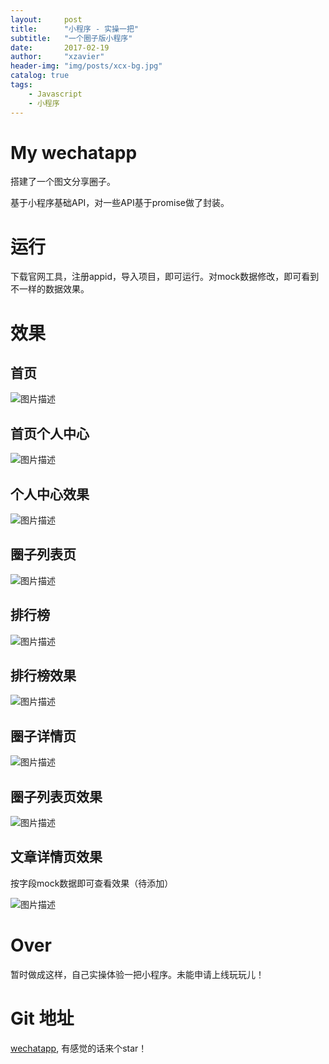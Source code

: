 ```yaml
---
layout:     post
title:      "小程序 - 实操一把"
subtitle:   "一个圈子版小程序"
date:       2017-02-19
author:     "xzavier"
header-img: "img/posts/xcx-bg.jpg"
catalog: true
tags:
    - Javascript
    - 小程序
---
```


# My wechatapp

搭建了一个图文分享圈子。

基于小程序基础API，对一些API基于promise做了封装。

# 运行

下载官网工具，注册appid，导入项目，即可运行。对mock数据修改，即可看到不一样的数据效果。

# 效果

## 首页
![图片描述][1]

## 首页个人中心

![图片描述][2]

## 个人中心效果

![图片描述][3]

## 圈子列表页

![图片描述][4]

## 排行榜

![图片描述][5]

## 排行榜效果

![图片描述][6]

## 圈子详情页

![图片描述][7]

## 圈子列表页效果

![图片描述][8]

## 文章详情页效果

按字段mock数据即可查看效果（待添加）

![图片描述][9]

# Over

暂时做成这样，自己实操体验一把小程序。未能申请上线玩玩儿！


# Git 地址

[wechatapp][10], 有感觉的话来个star！

  [1]: https://github.com/xiaohuazheng/wechatapp/raw/master/assets/showpics/1.jpg
  [2]: https://github.com/xiaohuazheng/wechatapp/raw/master/assets/showpics/2.jpg
  [3]: https://github.com/xiaohuazheng/wechatapp/raw/master/assets/showpics/3.jpg
  [4]: https://github.com/xiaohuazheng/wechatapp/raw/master/assets/showpics/4.jpg
  [5]: https://github.com/xiaohuazheng/wechatapp/raw/master/assets/showpics/5.jpg
  [6]: https://github.com/xiaohuazheng/wechatapp/raw/master/assets/showpics/6.jpg
  [7]: https://github.com/xiaohuazheng/wechatapp/raw/master/assets/showpics/7.jpg
  [8]: https://github.com/xiaohuazheng/wechatapp/raw/master/assets/showpics/8.jpg
  [9]: https://github.com/xiaohuazheng/wechatapp/raw/master/assets/showpics/9.jpg
  [10]: https://github.com/xiaohuazheng/wechatapp

